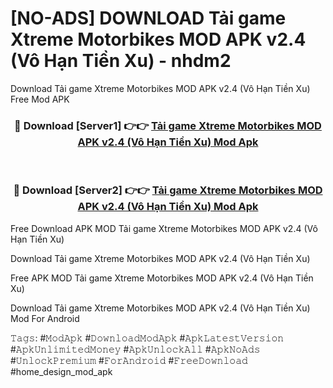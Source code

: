 # [NO-ADS] DOWNLOAD Tải game Xtreme Motorbikes MOD APK v2.4 (Vô Hạn Tiền Xu) - nhdm2
Download Tải game Xtreme Motorbikes MOD APK v2.4 (Vô Hạn Tiền Xu) Free Mod APK

<div align="center">
<h3>🔴 Download [Server1] 👉👉 <a href="https://apk-comot.site?title=Tải_game_Xtreme_Motorbikes_MOD_APK_v2.4_(Vô_Hạn_Tiền_Xu)">Tải game Xtreme Motorbikes MOD APK v2.4 (Vô Hạn Tiền Xu) Mod Apk</a></h3><br>

<h3>🔴 Download [Server2] 👉👉 <a href="https://apk-comot.site?title=Tải_game_Xtreme_Motorbikes_MOD_APK_v2.4_(Vô_Hạn_Tiền_Xu)">Tải game Xtreme Motorbikes MOD APK v2.4 (Vô Hạn Tiền Xu) Mod Apk</a></h3>
</div>


Free Download APK MOD Tải game Xtreme Motorbikes MOD APK v2.4 (Vô Hạn Tiền Xu)

Download Tải game Xtreme Motorbikes MOD APK v2.4 (Vô Hạn Tiền Xu) 

Free APK MOD Tải game Xtreme Motorbikes MOD APK v2.4 (Vô Hạn Tiền Xu) 

Download Tải game Xtreme Motorbikes MOD APK v2.4 (Vô Hạn Tiền Xu) Mod For Android

𝚃𝚊𝚐𝚜: #𝙼𝚘𝚍𝙰𝚙𝚔 #𝙳𝚘𝚠𝚗𝚕𝚘𝚊𝚍𝙼𝚘𝚍𝙰𝚙𝚔 #𝙰𝚙𝚔𝙻𝚊𝚝𝚎𝚜𝚝𝚅𝚎𝚛𝚜𝚒𝚘𝚗 #𝙰𝚙𝚔𝚄𝚗𝚕𝚒𝚖𝚒𝚝𝚎𝚍𝙼𝚘𝚗𝚎𝚢 #𝙰𝚙𝚔𝚄𝚗𝚕𝚘𝚌𝚔𝙰𝚕𝚕 #𝙰𝚙𝚔𝙽𝚘𝙰𝚍𝚜 #𝚄𝚗𝚕𝚘𝚌𝚔𝙿𝚛𝚎𝚖𝚒𝚞𝚖 #𝙵𝚘𝚛𝙰𝚗𝚍𝚛𝚘𝚒𝚍 #𝙵𝚛𝚎𝚎𝙳𝚘𝚠𝚗𝚕𝚘𝚊𝚍 #home_design_mod_apk